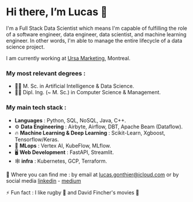 # Hi there, I’m Lucas 👋 #
I'm a Full Stack Data Scientist which means I'm capable of fulfilling the role of a software engineer, data engineer, data scientist, and machine learning engineer. In other words, I'm able to manage the entire lifecycle of a data science project.

I am currently working at [Ursa Marketing](https://ursa.marketing/en/), Montreal.

### My most relevant degrees :
  - :man_student: M. Sc. in Artificial Intelligence & Data Science. 
  - :man_student: Dipl. Ing. (~ M. Sc.) in Computer Science & Management. 

### My main tech stack :
  - **Languages** : Python, SQL, NoSQL, Java, C++.
  - :gear: **Data Engineering** : Airbyte, Airflow, DBT, Apache Beam (Dataflow).
  - :fire: **Machine Learning & Deep Learning** : Scikit-Learn, Xgboost, Tensorflow/Keras.
  - :link: **MLops** : Vertex AI, KubeFlow, MLflow.
  - :desktop_computer: **Web Development** : FastAPI, Streamlit.
  - :spider_web: **infra** : Kubernetes, GCP, Terraform.
  



:metal: Where you can find me : by email at [lucas.gonthier@icloud.com](lucas.gonthier@icloud.com) or by social media [linkedin](https://www.linkedin.com/in/lucas-gonthier-101/) - [medium](https://medium.com/@lucas.gonthier)


⚡ Fun fact : I like rugby :rugby_football: and David Fincher's movies :cinema:

<!---
lugonthier/lugonthier is a ✨ special ✨ repository because its `README.md` (this file) appears on your GitHub profile.
You can click the Preview link to take a look at your changes.
--->
